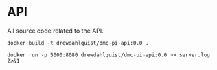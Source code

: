 # API

All source code related to the API.

`docker build -t drewdahlquist/dmc-pi-api:0.0 .`

`docker run -p 5000:8080 drewdahlquist/dmc-pi-api:0.0 >> server.log 2>&1`
